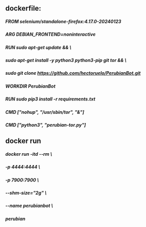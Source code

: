 ## dockerfile:

##### FROM selenium/standalone-firefox:4.17.0-20240123
##### ARG DEBIAN_FRONTEND=noninteractive
##### RUN sudo apt-get update && \
#####     sudo apt-get install -y python3 python3-pip git tor && \
#####     sudo git clone https://github.com/hectoruelo/PerubianBot.git
##### WORKDIR PerubianBot
##### RUN sudo pip3 install -r requirements.txt 
##### CMD ["nohup", "/usr/sbin/tor", "&"]
##### CMD ["python3", "perubian-tor.py"]

## docker run
##### docker run -itd --rm \
##### -p 4444:4444 \
##### -p 7900:7900 \
##### --shm-size="2g" \
##### --name perubianbot \
##### perubian
